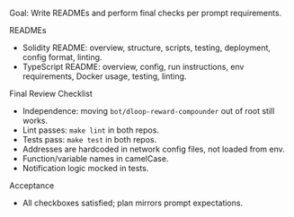Goal: Write READMEs and perform final checks per prompt requirements.

READMEs
- Solidity README: overview, structure, scripts, testing, deployment, config format, linting.
- TypeScript README: overview, config, run instructions, env requirements, Docker usage, testing, linting.

Final Review Checklist
- Independence: moving `bot/dloop-reward-compounder` out of root still works.
- Lint passes: `make lint` in both repos.
- Tests pass: `make test` in both repos.
- Addresses are hardcoded in network config files, not loaded from env.
- Function/variable names in camelCase.
- Notification logic mocked in tests.

Acceptance
- All checkboxes satisfied; plan mirrors prompt expectations.

